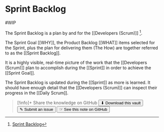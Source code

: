 # Sprint Backlog
#WIP 

The Sprint Backlog is a plan by and for the [[Developers (Scrum)]] [^1]. 

The Sprint Goal [[WHY]], the Product Backlog [[WHAT]] items selected for the Sprint, plus the plan for delivering them (The How) are together referred to as the [[Sprint Backlog]].

It is a highly visible, real-time picture of the work that the [[Developers (Scrum)]] plan to accomplish during the [[Sprint]] in order to achieve the [[Sprint Goal]].

The Sprint Backlog is updated during the [[Sprint]] as more is learned. It should have enough detail that the [[Developers (Scrum)]] can inspect their progress in the [[Daily Scrum]]. 

[^1]: [Sprint Backlog](https://scrumguides.org/scrum-guide.html#sprint-backlog)


> [!info]+ Share the knowledge on GitHub
> [<button>⬇ Download this vault</button>](https://github.com/mauvera94/Agile-Multiverse) [<button> ✎ Submit an issue</button>](https://github.com/mauvera94/Agile-Multiverse/issues) [<button> ☞ See this note on GitHub</button>](<https://github.com/mauvera94/Agile-Multiverse/blob/main/Agile_Multiverse/Sprint Backlog.md>)